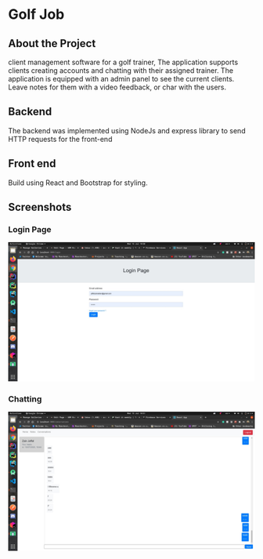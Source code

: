 # Golf Job

## About the Project
client management software for a golf trainer, The application supports clients creating accounts and chatting with their assigned trainer. The application is equipped with
an admin panel to see the current clients. Leave notes for them with a video feedback, or char with the users.

## Backend
The backend was implemented using NodeJs and express library to send HTTP requests for the front-end

## Front end
Build using React and Bootstrap for styling.

## Screenshots
### Login Page

<img src="screenshots/website1.jpeg" alt="login"/>

### Chatting

<img src="screenshots/chat-with-user.jpg" alt="chat"/>
